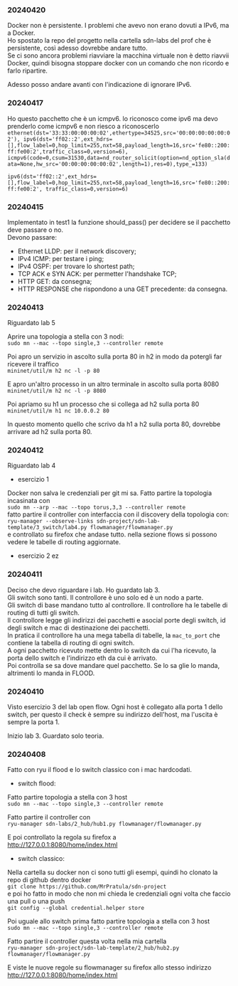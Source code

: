 
### 20240420 

Docker non è persistente. I problemi che avevo non erano dovuti a IPv6, ma a Docker.  
Ho spostato la repo del progetto nella cartella sdn-labs del prof che è persistente, così adesso dovrebbe andare tutto.  
Se ci sono ancora problemi riavviare la macchina virtuale non è detto riavvii Docker, quindi bisogna stoppare docker
con un comando che non ricordo e farlo ripartire. 

Adesso posso andare avanti con l'indicazione di ignorare IPv6.



### 20240417

Ho questo pacchetto che è un icmpv6. lo riconosco come ipv6 ma devo prenderlo come icmpv6 e non riesco a riconoscerlo
`ethernet(dst='33:33:00:00:00:02',ethertype=34525,src='00:00:00:00:00:02'), ipv6(dst='ff02::2',ext_hdrs=[],flow_label=0,hop_limit=255,nxt=58,payload_length=16,src='fe80::200:ff:fe00:2',traffic_class=0,version=6), icmpv6(code=0,csum=31530,data=nd_router_solicit(option=nd_option_sla(data=None,hw_src='00:00:00:00:00:02',length=1),res=0),type_=133)`

`ipv6(dst='ff02::2',ext_hdrs=[],flow_label=0,hop_limit=255,nxt=58,payload_length=16,src='fe80::200:ff:fe00:2',
traffic_class=0,version=6)`


### 20240415

Implementato in test1 la funzione should_pass() per decidere se il pacchetto deve passare o no.  
Devono passare:
 - Ethernet LLDP: per il network discovery;
 - IPv4 ICMP: per testare i ping;
 - IPv4 OSPF: per trovare lo shortest path;
 - TCP ACK e SYN ACK: per permetter l'handshake TCP;
 - HTTP GET: da consegna;
 - HTTP RESPONSE che rispondono a una GET precedente: da consegna.


### 20240413
Riguardato lab 5

Aprire una topologia a stella con 3 nodi:  
`sudo mn --mac --topo single,3 --controller remote`

Poi apro un servizio in ascolto sulla porta 80 in h2 in modo da potergli far ricevere il traffico  
`mininet/util/m h2 nc -l -p 80`

E apro un'altro processo in un altro terminale in ascolto sulla porta 8080  
`mininet/util/m h2 nc -l -p 8080`

Poi apriamo su h1 un processo che si collega ad h2 sulla porta 80  
`mininet/util/m h1 nc 10.0.0.2 80`

In questo momento quello che scrivo da h1 a h2 sulla porta 80, dovrebbe arrivare ad h2 sulla porta 80.  



### 20240412
Riguardato lab 4
 - esercizio 1  

Docker non salva le credenziali per git mi sa.
Fatto partire la topologia incasinata con  
`sudo mn --arp --mac --topo torus,3,3 --controller remote`  
fatto partire il controller con interfaccia con il discovery della topologia con:  
`ryu-manager --observe-links sdn-project/sdn-lab-template/3_switch/lab4.py flowmanager/flowmanager.py`  
e controllato su firefox che andase tutto. nella sezione flows si possono vedere le tabelle di routing aggiornate. 

 - esercizio 2 ez


### 20240411

Deciso che devo riguardare i lab. Ho guardato lab 3.  
Gli switch sono tanti. Il controllore è uno solo ed è un nodo a parte.  
Gli switch di base mandano tutto al controllore. Il controllore ha le tabelle di routing di tutti gli switch.  
Il controllore legge gli indirizzi dei pacchetti e asocial porte degli switch, id degli switch e mac di destinazione
dei pacchetti.  
In pratica il controllore ha una mega tabella di tabelle, la `mac_to_port` che contiene la tabella di routing di ogni 
switch.  
A ogni pacchetto ricevuto mette dentro lo switch da cui l'ha ricevuto, la porta dello switch e l'indirizzo eth da cui 
è arrivato.  
Poi controlla se sa dove mandare quel pacchetto. Se lo sa glie lo manda, altrimenti lo manda in FLOOD. 


### 20240410

Visto esercizio 3 del lab open flow. Ogni host è collegato alla porta 1 dello switch, per questo il check è sempre su
indirizzo dell'host, ma l'uscita è sempre la porta 1.

Inizio lab 3. Guardato solo teoria.


### 20240408

Fatto con ryu il flood e lo switch classico con i mac hardcodati.

- switch flood:

Fatto partire topologia a stella con 3 host  
`sudo mn --mac --topo single,3 --controller remote`

Fatto partire il controller con <br>
`ryu-manager sdn-labs/2_hub/hub1.py flowmanager/flowmanager.py`

E poi controllato la regola su firefox a  
http://127.0.0.1:8080/home/index.html

- switch classico:

Nella cartella su docker non ci sono tutti gli esempi, quindi ho clonato la repo di github dentro docker  
`git clone https://github.com/MrPratula/sdn-project`  
e poi ho fatto in modo che non mi chieda le credenziali ogni volta che faccio una pull o una push  
`git config --global credential.helper store`

Poi uguale allo switch prima fatto partire topologia a stella con 3 host  
`sudo mn --mac --topo single,3 --controller remote`

Fatto partire il controller questa volta nella mia cartella  
`ryu-manager sdn-project/sdn-lab-template/2_hub/hub2.py flowmanager/flowmanager.py`

E viste le nuove regole su flowmanager su firefox allo stesso indirizzo
http://127.0.0.1:8080/home/index.html



